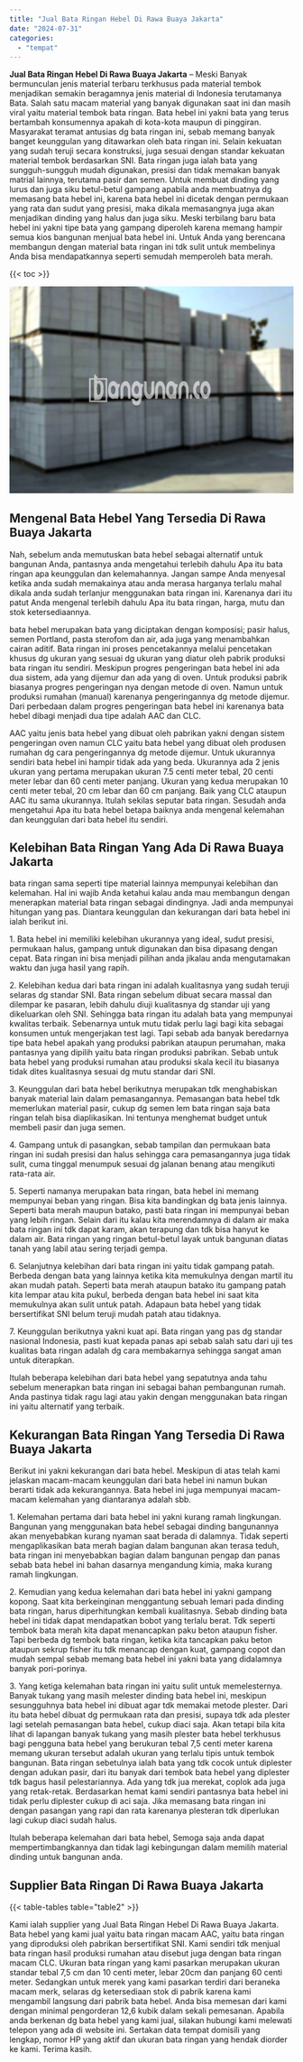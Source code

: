 ```yaml
---
title: "Jual Bata Ringan Hebel Di Rawa Buaya Jakarta"
date: "2024-07-31"
categories: 
  - "tempat"
---
```


**Jual Bata Ringan Hebel Di Rawa Buaya Jakarta** – Meski Banyak bermunculan jenis material terbaru terkhusus pada material tembok menjadikan semakin beragamnya jenis material di Indonesia terutamanya Bata. Salah satu macam material yang banyak digunakan saat ini dan masih viral yaitu material tembok bata ringan. Bata hebel ini yakni bata yang terus bertambah konsumennya apakah di kota-kota maupun di pinggiran. Masyarakat teramat antusias dg bata ringan ini, sebab memang banyak banget keunggulan yang ditawarkan oleh bata ringan ini. Selain kekuatan yang sudah teruji secara konstruksi, juga sesuai dengan standar kekuatan material tembok berdasarkan SNI. Bata ringan juga ialah bata yang sungguh-sungguh mudah digunakan, presisi dan tidak memakan banyak matrial lainnya, terutama pasir dan semen. Untuk membuat dinding yang lurus dan juga siku betul-betul gampang apabila anda membuatnya dg memasang bata hebel ini, karena bata hebel ini dicetak dengan permukaan yang rata dan sudut yang presisi, maka dikala memasangnya juga akan menjadikan dinding yang halus dan juga siku. Meski terbilang baru bata hebel ini yakni tipe bata yang gampang diperoleh karena memang hampir semua kios bangunan menjual bata hebel ini. Untuk Anda yang berencana membangun dengan material bata ringan ini tdk sulit untuk membelinya Anda bisa mendapatkannya seperti semudah memperoleh bata merah.

{{< toc >}}

![Jual Bata Ringan Hebel Di Rawa Buaya Jakarta](/images/jual-hebel-murah-37.png)

## Mengenal Bata Hebel Yang Tersedia Di Rawa Buaya Jakarta

Nah, sebelum anda memutuskan bata hebel sebagai alternatif untuk bangunan Anda, pantasnya anda mengetahui terlebih dahulu Apa itu bata ringan apa keunggulan dan kelemahannya. Jangan sampe Anda menyesal ketika anda sudah memakainya atau anda merasa harganya terlalu mahal dikala anda sudah terlanjur menggunakan bata ringan ini. Karenanya dari itu patut Anda mengenal terlebih dahulu Apa itu bata ringan, harga, mutu dan stok ketersediaannya.

bata hebel merupakan bata yang diciptakan dengan komposisi; pasir halus, semen Portland, pasta sterofom dan air, ada juga yang menambahkan cairan aditif. Bata ringan ini proses pencetakannya melalui pencetakan khusus dg ukuran yang sesuai dg ukuran yang diatur oleh pabrik produksi bata ringan itu sendiri. Meskipun progres pengeringan bata hebel ini ada dua sistem, ada yang dijemur dan ada yang di oven. Untuk produksi pabrik biasanya progres pengeringan nya dengan metode di oven. Namun untuk produksi rumahan (manual) karenanya pengeringannya dg metode dijemur. Dari perbedaan dalam progres pengeringan bata hebel ini karenanya bata hebel dibagi menjadi dua tipe adalah AAC dan CLC.

AAC yaitu jenis bata hebel yang dibuat oleh pabrikan yakni dengan sistem pengeringan oven namun CLC yaitu bata hebel yang dibuat oleh produsen rumahan dg cara pengeringannya dg metode dijemur. Untuk ukurannya sendiri bata hebel ini hampir tidak ada yang beda. Ukurannya ada 2 jenis ukuran yang pertama merupakan ukuran 7.5 centi meter tebal, 20 centi meter lebar dan 60 centi meter panjang. Ukuran yang kedua merupakan 10 centi meter tebal, 20 cm lebar dan 60 cm panjang. Baik yang CLC ataupun AAC itu sama ukurannya. Itulah sekilas seputar bata ringan. Sesudah anda mengetahui Apa itu bata hebel betapa baiknya anda mengenal kelemahan dan keunggulan dari bata hebel itu sendiri.

## Kelebihan Bata Ringan Yang Ada Di Rawa Buaya Jakarta

bata ringan sama seperti tipe material lainnya mempunyai kelebihan dan kelemahan. Hal ini wajib Anda ketahui kalau anda mau membangun dengan menerapkan material bata ringan sebagai dindingnya. Jadi anda mempunyai hitungan yang pas. Diantara keunggulan dan kekurangan dari bata hebel ini ialah berikut ini.

1\. Bata hebel ini memiliki kelebihan ukurannya yang ideal, sudut presisi, permukaan halus, gampang untuk digunakan dan bisa dipasang dengan cepat. Bata ringan ini bisa menjadi pilihan anda jikalau anda mengutamakan waktu dan juga hasil yang rapih.

2\. Kelebihan kedua dari bata ringan ini adalah kualitasnya yang sudah teruji selaras dg standar SNI. Bata ringan sebelum dibuat secara massal dan dilempar ke pasaran, lebih dahulu diuji kualitasnya dg standar uji yang dikeluarkan oleh SNI. Sehingga bata ringan itu adalah bata yang mempunyai kwalitas terbaik. Sebenarnya untuk mutu tidak perlu lagi bagi kita sebagai konsumen untuk mengerjakan test lagi. Tapi sebab ada banyak beredarnya tipe bata hebel apakah yang produksi pabrikan ataupun perumahan, maka pantasnya yang dipilih yaitu bata ringan produksi pabrikan. Sebab untuk bata hebel yang produksi rumahan atau produksi skala kecil itu biasanya tidak dites kualitasnya sesuai dg mutu standar dari SNI.

3\. Keunggulan dari bata hebel berikutnya merupakan tdk menghabiskan banyak material lain dalam pemasangannya. Pemasangan bata hebel tdk memerlukan material pasir, cukup dg semen lem bata ringan saja bata ringan telah bisa diaplikasikan. Ini tentunya menghemat budget untuk membeli pasir dan juga semen.

4\. Gampang untuk di pasangkan, sebab tampilan dan permukaan bata ringan ini sudah presisi dan halus sehingga cara pemasangannya juga tidak sulit, cuma tinggal menumpuk sesuai dg jalanan benang atau mengikuti rata-rata air.

5\. Seperti namanya merupakan bata ringan, bata hebel ini memang mempunyai beban yang ringan. Bisa kita bandingkan dg bata jenis lainnya. Seperti bata merah maupun batako, pasti bata ringan ini mempunyai beban yang lebih ringan. Selain dari itu kalau kita merendamnya di dalam air maka bata ringan ini tdk dapat karam, akan terapung dan tdk bisa hanyut ke dalam air. Bata ringan yang ringan betul-betul layak untuk bangunan diatas tanah yang labil atau sering terjadi gempa.

6\. Selanjutnya kelebihan dari bata ringan ini yaitu tidak gampang patah. Berbeda dengan bata yang lainnya ketika kita memukulnya dengan martil itu akan mudah patah. Seperti bata merah ataupun batako itu gampang patah kita lempar atau kita pukul, berbeda dengan bata hebel ini saat kita memukulnya akan sulit untuk patah. Adapaun bata hebel yang tidak bersertifikat SNI belum teruji mudah patah atau tidaknya.

7\. Keunggulan berikutnya yakni kuat api. Bata ringan yang pas dg standar nasional Indonesia, pasti kuat kepada panas api sebab salah satu dari uji tes kualitas bata ringan adalah dg cara membakarnya sehingga sangat aman untuk diterapkan.

Itulah beberapa kelebihan dari bata hebel yang sepatutnya anda tahu sebelum menerapkan bata ringan ini sebagai bahan pembangunan rumah. Anda pastinya tidak ragu lagi atau yakin dengan menggunakan bata ringan ini yaitu alternatif yang terbaik.

## Kekurangan Bata Ringan Yang Tersedia Di Rawa Buaya Jakarta

Berikut ini yakni kekurangan dari bata hebel. Meskipun di atas telah kami jelaskan macam-macam keunggulan dari bata hebel ini namun bukan berarti tidak ada kekurangannya. Bata hebel ini juga mempunyai macam-macam kelemahan yang diantaranya adalah sbb.

1\. Kelemahan pertama dari bata hebel ini yakni kurang ramah lingkungan. Bangunan yang menggunakan bata hebel sebagai dinding bangunannya akan menyebabkan kurang nyaman saat berada di dalamnya. Tidak seperti mengaplikasikan bata merah bagian dalam bangunan akan terasa teduh, bata ringan ini menyebabkan bagian dalam bangunan pengap dan panas sebab bata hebel ini bahan dasarnya mengandung kimia, maka kurang ramah lingkungan.

2\. Kemudian yang kedua kelemahan dari bata hebel ini yakni gampang kopong. Saat kita berkeinginan menggantung sebuah lemari pada dinding bata ringan, harus diperhitungkan kembali kualitasnya. Sebab dinding bata hebel ini tidak dapat mendapatkan bobot yang terlalu berat. Tdk seperti tembok bata merah kita dapat menancapkan paku beton ataupun fisher. Tapi berbeda dg tembok bata ringan, ketika kita tancapkan paku beton ataupun sekrup fisher itu tdk menancap dengan kuat, gampang copot dan mudah sempal sebab memang bata hebel ini yakni bata yang didalamnya banyak pori-porinya.

3\. Yang ketiga kelemahan bata ringan ini yaitu sulit untuk memelesternya. Banyak tukang yang masih melester dinding bata hebel ini, meskipun sesungguhnya bata hebel ini dibuat agar tdk memakai metode plester. Dari itu bata hebel dibuat dg permukaan rata dan presisi, supaya tdk ada plester lagi setelah pemasangan bata hebel, cukup diaci saja. Akan tetapi bila kita lihat di lapangan banyak tukang yang masih plester bata hebel terkhusus bagi pengguna bata hebel yang berukuran tebal 7,5 centi meter karena memang ukuran tersebut adalah ukuran yang terlalu tipis untuk tembok bangunan. Bata ringan sebetulnya ialah bata yang tdk cocok untuk diplester dengan adukan pasir, dari itu banyak dari tembok bata hebel yang diplester tdk bagus hasil pelestariannya. Ada yang tdk jua merekat, coplok ada juga yang retak-retak. Berdasarkan hemat kami sendiri pantasnya bata hebel ini tidak perlu diplester cukup di aci saja. Jika memasang bata ringan ini dengan pasangan yang rapi dan rata karenanya plesteran tdk diperlukan lagi cukup diaci sudah halus.

Itulah beberapa kelemahan dari bata hebel, Semoga saja anda dapat mempertimbangkannya dan tidak lagi kebingungan dalam memilih material dinding untuk bangunan anda.

## Supplier Bata Ringan Di Rawa Buaya Jakarta

{{< table-tables table="table2" >}}

Kami ialah supplier yang Jual Bata Ringan Hebel Di Rawa Buaya Jakarta. Bata hebel yang kami jual yaitu bata ringan macam AAC, yaitu bata ringan yang diproduksi oleh pabrikan bersertifikat SNI. Kami sendiri tdk menjual bata ringan hasil produksi rumahan atau disebut juga dengan bata ringan macam CLC. Ukuran bata ringan yang kami pasarkan merupakan ukuran standar tebal 7,5 cm dan 10 centi meter, lebar 20cm dan panjang 60 centi meter. Sedangkan untuk merek yang kami pasarkan terdiri dari beraneka macam merk, selaras dg ketersediaan stok di pabrik karena kami mengambil langsung dari pabrik bata hebel. Anda bisa memesan dari kami dengan minimal pengorderan 12,6 kubik dalam sekali pemesanan. Apabila anda berkenan dg bata hebel yang kami jual, silakan hubungi kami melewati telepon yang ada di website ini. Sertakan data tempat domisili yang lengkap, nomor HP yang aktif dan ukuran bata ringan yang hendak diorder ke kami. Terima kasih.
